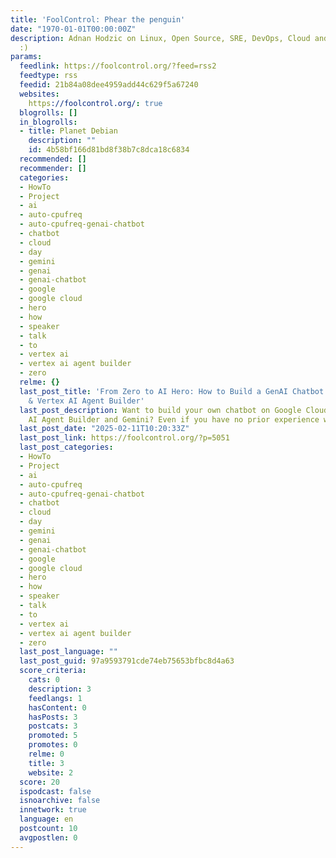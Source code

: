 ```yaml
---
title: 'FoolControl: Phear the penguin'
date: "1970-01-01T00:00:00Z"
description: Adnan Hodzic on Linux, Open Source, SRE, DevOps, Cloud and much more
  :)
params:
  feedlink: https://foolcontrol.org/?feed=rss2
  feedtype: rss
  feedid: 21b84a08dee4959add44c629f5a67240
  websites:
    https://foolcontrol.org/: true
  blogrolls: []
  in_blogrolls:
  - title: Planet Debian
    description: ""
    id: 4b58bf166d81bd8f38b7c8dca18c6834
  recommended: []
  recommender: []
  categories:
  - HowTo
  - Project
  - ai
  - auto-cpufreq
  - auto-cpufreq-genai-chatbot
  - chatbot
  - cloud
  - day
  - gemini
  - genai
  - genai-chatbot
  - google
  - google cloud
  - hero
  - how
  - speaker
  - talk
  - to
  - vertex ai
  - vertex ai agent builder
  - zero
  relme: {}
  last_post_title: 'From Zero to AI Hero: How to Build a GenAI Chatbot with Gemini
    & Vertex AI Agent Builder'
  last_post_description: Want to build your own chatbot on Google Cloud with Vertex
    AI Agent Builder and Gemini? Even if you have no prior experience with generative...
  last_post_date: "2025-02-11T10:20:33Z"
  last_post_link: https://foolcontrol.org/?p=5051
  last_post_categories:
  - HowTo
  - Project
  - ai
  - auto-cpufreq
  - auto-cpufreq-genai-chatbot
  - chatbot
  - cloud
  - day
  - gemini
  - genai
  - genai-chatbot
  - google
  - google cloud
  - hero
  - how
  - speaker
  - talk
  - to
  - vertex ai
  - vertex ai agent builder
  - zero
  last_post_language: ""
  last_post_guid: 97a9593791cde74eb75653bfbc8d4a63
  score_criteria:
    cats: 0
    description: 3
    feedlangs: 1
    hasContent: 0
    hasPosts: 3
    postcats: 3
    promoted: 5
    promotes: 0
    relme: 0
    title: 3
    website: 2
  score: 20
  ispodcast: false
  isnoarchive: false
  innetwork: true
  language: en
  postcount: 10
  avgpostlen: 0
---
```

